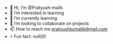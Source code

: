 - 👋 Hi, I’m @Pratyush-malik
- 👀 I’m interested in learning
- 🌱 I’m currently learning 
- 💞️ I’m looking to collaborate on projects
- 📫 How to reach me pratyushkumalik@mail.com
- ⚡ Fun fact: null(0)

<!---
Pratyush-malik/Pratyush-malik is a ✨ special ✨ repository because its `README.md` (this file) appears on your GitHub profile.
You can click the Preview link to take a look at your changes.
--->
